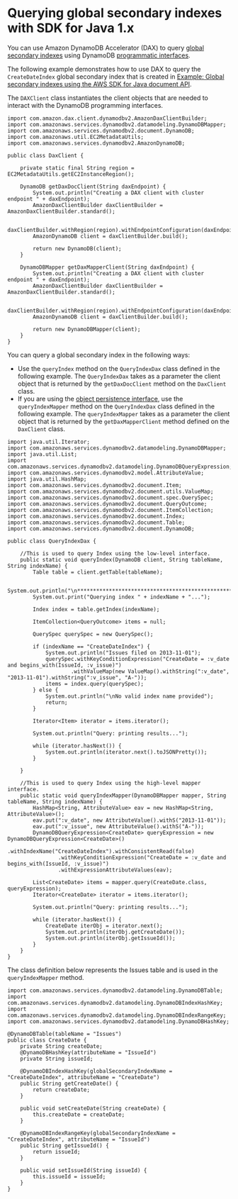 # Querying global secondary indexes with SDK for Java 1\.x<a name="DAX.client.QueryGSI.java-sdk-v1"></a>

You can use Amazon DynamoDB Accelerator \(DAX\) to query [global secondary indexes](https://docs.aws.amazon.com/amazondynamodb/latest/developerguide/GSI.html) using DynamoDB [programmatic interfaces](https://docs.aws.amazon.com/amazondynamodb/latest/developerguide/Programming.SDKs.Interfaces.html)\.

The following example demonstrates how to use DAX to query the `CreateDateIndex` global secondary index that is created in [Example: Global secondary indexes using the AWS SDK for Java document API](https://docs.aws.amazon.com/amazondynamodb/latest/developerguide/GSIJavaDocumentAPI.Example.html)\. 

The `DAXClient` class instantiates the client objects that are needed to interact with the DynamoDB programming interfaces\.

```
import com.amazon.dax.client.dynamodbv2.AmazonDaxClientBuilder;
import com.amazonaws.services.dynamodbv2.datamodeling.DynamoDBMapper;
import com.amazonaws.services.dynamodbv2.document.DynamoDB;
import com.amazonaws.util.EC2MetadataUtils;
import com.amazonaws.services.dynamodbv2.AmazonDynamoDB;

public class DaxClient {

	private static final String region = EC2MetadataUtils.getEC2InstanceRegion();

	DynamoDB getDaxDocClient(String daxEndpoint) {
		System.out.println("Creating a DAX client with cluster endpoint " + daxEndpoint);
		AmazonDaxClientBuilder daxClientBuilder = AmazonDaxClientBuilder.standard();

		daxClientBuilder.withRegion(region).withEndpointConfiguration(daxEndpoint);
		AmazonDynamoDB client = daxClientBuilder.build();

		return new DynamoDB(client);
	}

	DynamoDBMapper getDaxMapperClient(String daxEndpoint) {
		System.out.println("Creating a DAX client with cluster endpoint " + daxEndpoint);
		AmazonDaxClientBuilder daxClientBuilder = AmazonDaxClientBuilder.standard();

		daxClientBuilder.withRegion(region).withEndpointConfiguration(daxEndpoint);
		AmazonDynamoDB client = daxClientBuilder.build();

		return new DynamoDBMapper(client);
	}
}
```

You can query a global secondary index in the following ways: 
+ Use the `queryIndex` method on the `QueryIndexDax` class defined in the following example\. The `QueryIndexDax` takes as a parameter the client object that is returned by the `getDaxDocClient` method on the `DaxClient` class\.
+ If you are using the [object persistence interface](https://docs.aws.amazon.com/amazondynamodb/latest/developerguide/Programming.SDKs.Interfaces.Mapper.html), use the `queryIndexMapper` method on the `QueryIndexDax` class defined in the following example\. The `queryIndexMapper` takes as a parameter the client object that is returned by the `getDaxMapperClient` method defined on the `DaxClient` class\.

```
import java.util.Iterator;
import com.amazonaws.services.dynamodbv2.datamodeling.DynamoDBMapper;
import java.util.List;
import com.amazonaws.services.dynamodbv2.datamodeling.DynamoDBQueryExpression;
import com.amazonaws.services.dynamodbv2.model.AttributeValue;
import java.util.HashMap;
import com.amazonaws.services.dynamodbv2.document.Item;
import com.amazonaws.services.dynamodbv2.document.utils.ValueMap;
import com.amazonaws.services.dynamodbv2.document.spec.QuerySpec;
import com.amazonaws.services.dynamodbv2.document.QueryOutcome;
import com.amazonaws.services.dynamodbv2.document.ItemCollection;
import com.amazonaws.services.dynamodbv2.document.Index;
import com.amazonaws.services.dynamodbv2.document.Table;
import com.amazonaws.services.dynamodbv2.document.DynamoDB;

public class QueryIndexDax {

	//This is used to query Index using the low-level interface.
	public static void queryIndex(DynamoDB client, String tableName, String indexName) {
		Table table = client.getTable(tableName);

		System.out.println("\n***********************************************************\n");
		System.out.print("Querying index " + indexName + "...");

		Index index = table.getIndex(indexName);

		ItemCollection<QueryOutcome> items = null;

		QuerySpec querySpec = new QuerySpec();

		if (indexName == "CreateDateIndex") {
			System.out.println("Issues filed on 2013-11-01");
			querySpec.withKeyConditionExpression("CreateDate = :v_date and begins_with(IssueId, :v_issue)")
					.withValueMap(new ValueMap().withString(":v_date", "2013-11-01").withString(":v_issue", "A-"));
			items = index.query(querySpec);
		} else {
			System.out.println("\nNo valid index name provided");
			return;
		}

		Iterator<Item> iterator = items.iterator();

		System.out.println("Query: printing results...");

		while (iterator.hasNext()) {
			System.out.println(iterator.next().toJSONPretty());
		}

	}

	//This is used to query Index using the high-level mapper interface.
	public static void queryIndexMapper(DynamoDBMapper mapper, String tableName, String indexName) {
		HashMap<String, AttributeValue> eav = new HashMap<String, AttributeValue>();
		eav.put(":v_date", new AttributeValue().withS("2013-11-01"));
		eav.put(":v_issue", new AttributeValue().withS("A-"));
		DynamoDBQueryExpression<CreateDate> queryExpression = new DynamoDBQueryExpression<CreateDate>()
				.withIndexName("CreateDateIndex").withConsistentRead(false)
				.withKeyConditionExpression("CreateDate = :v_date and begins_with(IssueId, :v_issue)")
				.withExpressionAttributeValues(eav);

		List<CreateDate> items = mapper.query(CreateDate.class, queryExpression);
		Iterator<CreateDate> iterator = items.iterator();

		System.out.println("Query: printing results...");

		while (iterator.hasNext()) {
			CreateDate iterObj = iterator.next();
			System.out.println(iterObj.getCreateDate());
			System.out.println(iterObj.getIssueId());
		}
	}
}
```

The class definition below represents the Issues table and is used in the `queryIndexMapper` method\.

```
import com.amazonaws.services.dynamodbv2.datamodeling.DynamoDBTable;
import com.amazonaws.services.dynamodbv2.datamodeling.DynamoDBIndexHashKey;
import com.amazonaws.services.dynamodbv2.datamodeling.DynamoDBIndexRangeKey;
import com.amazonaws.services.dynamodbv2.datamodeling.DynamoDBHashKey;

@DynamoDBTable(tableName = "Issues")
public class CreateDate {
	private String createDate;
	@DynamoDBHashKey(attributeName = "IssueId")
	private String issueId;

	@DynamoDBIndexHashKey(globalSecondaryIndexName = "CreateDateIndex", attributeName = "CreateDate")
	public String getCreateDate() {
		return createDate;
	}

	public void setCreateDate(String createDate) {
		this.createDate = createDate;
	}

	@DynamoDBIndexRangeKey(globalSecondaryIndexName = "CreateDateIndex", attributeName = "IssueId")
	public String getIssueId() {
		return issueId;
	}

	public void setIssueId(String issueId) {
		this.issueId = issueId;
	}
}
```